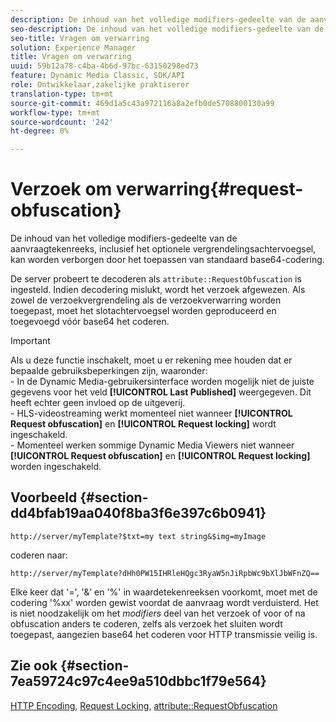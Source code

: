 ```yaml
---
description: De inhoud van het volledige modifiers-gedeelte van de aanvraagtekenreeks, inclusief het optionele vergrendelingsachtervoegsel, kan worden verborgen door het toepassen van standaard base64-codering.
seo-description: De inhoud van het volledige modifiers-gedeelte van de aanvraagtekenreeks, inclusief het optionele vergrendelingsachtervoegsel, kan worden verborgen door het toepassen van standaard base64-codering.
seo-title: Vragen om verwarring
solution: Experience Manager
title: Vragen om verwarring
uuid: 59b12a78-c4ba-4b6d-97bc-63150298ed73
feature: Dynamic Media Classic, SDK/API
role: Ontwikkelaar,zakelijke praktiserer
translation-type: tm+mt
source-git-commit: 469d1a5c43a972116a8a2efb0de5708800130a99
workflow-type: tm+mt
source-wordcount: '242'
ht-degree: 0%

---
```



# Verzoek om verwarring{#request-obfuscation}

De inhoud van het volledige modifiers-gedeelte van de aanvraagtekenreeks, inclusief het optionele vergrendelingsachtervoegsel, kan worden verborgen door het toepassen van standaard base64-codering.

De server probeert te decoderen als `attribute::RequestObfuscation` is ingesteld. Indien decodering mislukt, wordt het verzoek afgewezen. Als zowel de verzoekvergrendeling als de verzoekverwarring worden toegepast, moet het slotachtervoegsel worden geproduceerd en toegevoegd vóór base64 het coderen.

>[!IMPORTANT]
>
>Als u deze functie inschakelt, moet u er rekening mee houden dat er bepaalde gebruiksbeperkingen zijn, waaronder:<br>- In de Dynamic Media-gebruikersinterface worden mogelijk niet de juiste gegevens voor het veld **[!UICONTROL Last Published]** weergegeven. Dit heeft echter geen invloed op de uitgeverij.<br>- HLS-videostreaming werkt momenteel niet wanneer **[!UICONTROL Request obfuscation]** en  **[!UICONTROL Request locking]** wordt ingeschakeld.<br>- Momenteel werken sommige Dynamic Media Viewers niet wanneer  **[!UICONTROL Request obfuscation]** en  **[!UICONTROL Request locking]** worden ingeschakeld.

## Voorbeeld {#section-dd4bfab19aa040f8ba3f6e397c6b0941}

`http://server/myTemplate?$txt=my text string&$img=myImage`

coderen naar:

`http://server/myTemplate?dHh0PW15IHRleHQgc3RyaW5nJiRpbWc9bXlJbWFnZQ==`

Elke keer dat &#39;=&#39;, &#39;&amp;&#39; en &#39;%&#39; in waardetekenreeksen voorkomt, moet met de codering &#39;%xx&#39; worden gewist voordat de aanvraag wordt verduisterd. Het is niet noodzakelijk om het *modifiers* deel van het verzoek of voor of na obfuscation anders te coderen, zelfs als verzoek het sluiten wordt toegepast, aangezien base64 het coderen voor HTTP transmissie veilig is.

## Zie ook {#section-7ea59724c97c4ee9a510dbbc1f79e564}

[HTTP Encoding](../../../../../is-api/http-ref/image-serving-api-ref/c-http-protocol-reference/c-syntax-and-features/r-http-encoding.md#reference-bb34dd13f316462695448acfa8f92df7),  [Request Locking](../../../../../is-api/http-ref/image-serving-api-ref/c-http-protocol-reference/c-syntax-and-features/r-request-locking.md#reference-4177193d20774daab0dbf206a927844c),  [attribute::RequestObfuscation](../../../../../is-api/image-catalog/image-serving-api-ref/c-image-catalog-reference/c-attributes-reference/r-requestobfuscation.md#reference-730a3330253343f893419ebd52baf0bd)
